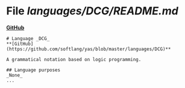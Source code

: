 # File _languages/DCG/README.md_
**[GitHub](https://github.com/softlang/yas/blob/master/languages/DCG/README.md)**
```
# Language _DCG_
**[GitHub](https://github.com/softlang/yas/blob/master/languages/DCG)**

A grammatical notation based on logic programming.

## Language purposes
_None_
...
```
